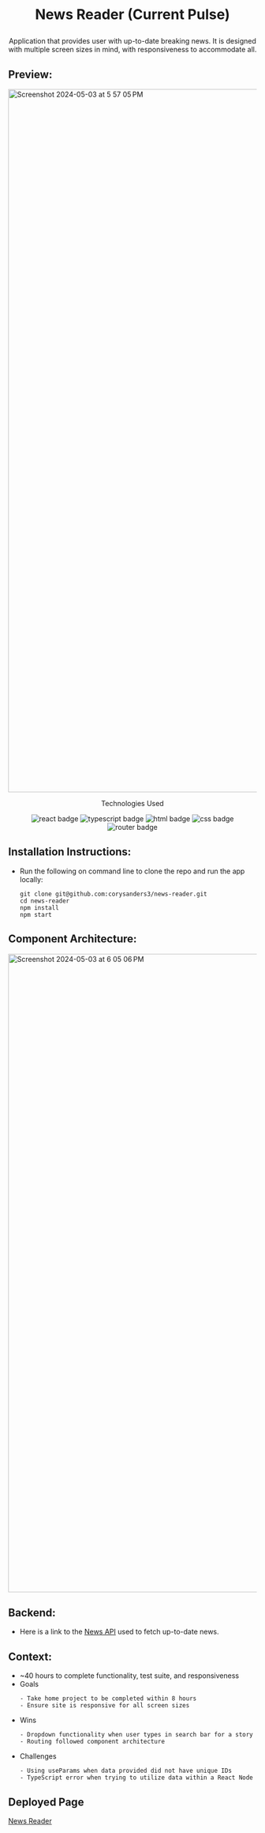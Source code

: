# <p align="center">News Reader (Current Pulse)</p>

<p align="center">Application that provides user with up-to-date breaking news. It is designed with multiple screen sizes in mind, with responsiveness to accommodate all.</p>

## Preview:
<img width="1422" alt="Screenshot 2024-05-03 at 5 57 05 PM" src="https://github.com/corysanders3/news-reader/assets/41808895/be06252e-8804-45b3-9f20-90598b08d521">

</br>
<p align="center">Technologies Used</p>
<div align="center">
  <img src="https://img.shields.io/badge/React-61DAFB?logo=react&logoColor=000&style=for-the-badge" alt="react badge">
  <img src="https://img.shields.io/badge/TypeScript-3178C6?logo=typescript&logoColor=fff&style=for-the-badge" alt="typescript badge">
  <img src="https://img.shields.io/badge/HTML5-E34F26?logo=html5&logoColor=fff&style=for-the-badge" alt="html badge">
  <img src="https://img.shields.io/badge/CSS3-1572B6?logo=css3&logoColor=fff&style=for-the-badge" alt="css badge">
  <img src="https://img.shields.io/badge/React%20Router-CA4245?logo=reactrouter&logoColor=fff&style=for-the-badge" alt="router badge">
</div>

## Installation Instructions:
- Run the following on command line to clone the repo and run the app locally:
    ```
    git clone git@github.com:corysanders3/news-reader.git
    cd news-reader
    npm install
    npm start
    ```

## Component Architecture:
<img width="1291" alt="Screenshot 2024-05-03 at 6 05 06 PM" src="https://github.com/corysanders3/news-reader/assets/41808895/bf9acb1f-6db4-44ff-b17c-76d3cf55b93f">

## Backend:
- Here is a link to the [News API](https://newsapi.org/) used to fetch up-to-date news.

## Context:
- ~40 hours to complete functionality, test suite, and responsiveness
- Goals
  ```
  - Take home project to be completed within 8 hours
  - Ensure site is responsive for all screen sizes
  ```
- Wins
  ```
  - Dropdown functionality when user types in search bar for a story
  - Routing followed component architecture
  ```
- Challenges
  ```
  - Using useParams when data provided did not have unique IDs
  - TypeScript error when trying to utilize data within a React Node
  ```

## Deployed Page
[News Reader](https://news-reader-lyart.vercel.app/)
